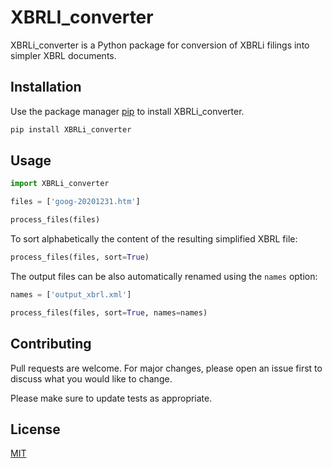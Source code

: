 # XBRLI_converter

XBRLi_converter is a Python package for conversion of XBRLi filings into simpler XBRL documents.

## Installation

Use the package manager [pip](https://pip.pypa.io/en/stable/) to install XBRLi_converter.

```bash
pip install XBRLi_converter
```

## Usage

```python
import XBRLi_converter

files = ['goog-20201231.htm']

process_files(files)
```

To sort alphabetically the content of the resulting simplified XBRL file:

```python
process_files(files, sort=True)
```

The output files can be also automatically renamed using the `names` option:

```python
names = ['output_xbrl.xml']

process_files(files, sort=True, names=names)
```

## Contributing
Pull requests are welcome. For major changes, please open an issue first to discuss what you would like to change.

Please make sure to update tests as appropriate.

## License
[MIT](https://choosealicense.com/licenses/mit/)
